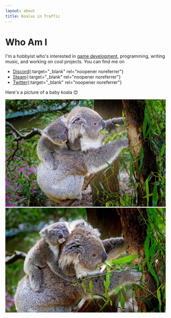 ```yaml
---
layout: about
title: Koalas in Traffic
---
```


# Who Am I

I'm a hobbyist who's interested in [game development](/spd), programming, writing music, and working on cool projects. You can find me on

* [Discord](https://discord.gg/hu2Pv49suW){:target="_blank" rel="noopener noreferrer"}
* [Steam](https://store.steampowered.com/search/?developer=Koalas%20in%20Traffic){:target="_blank" rel="noopener noreferrer"}
* [Twitter](https://twitter.com/KoalasinTraffic){:target="_blank" rel="noopener noreferrer"}

Here's a picture of a baby koala &#128522;

<img src="/assets/images/koala-61190_960_720.jpg" alt="koala-61190_960_720.jpg">

<img src="/assets/images/koalas-61189_960_720.jpg" alt="koalas-61189_960_720.jpg">
